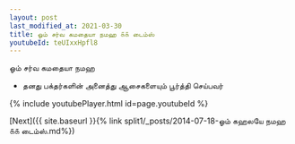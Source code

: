 ```yaml
---
layout: post
last_modified_at: 2021-03-30
title: ஓம் சர்வ கமதையா நமஹ ௧௧ டைம்ஸ்
youtubeId: teUIxxHpfl8
---
```

 
 
 ஓம் சர்வ கமதையா நமஹ  
 
 -  தனது பக்தர்களின் அனைத்து ஆசைகளையும் பூர்த்தி செய்பவர் 
 
  
 
  
 
 
 
 
 
 


{% include youtubePlayer.html id=page.youtubeId %}
 
[Next]({{ site.baseurl }}{% link  split1/_posts/2014-07-18-ஓம் கஹலயே நமஹ ௧௧ டைம்ஸ்.md%})
 
